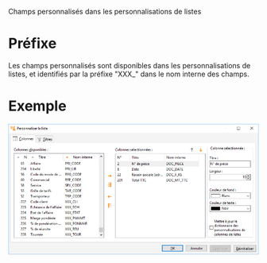 




Champs personnalisés dans les personnalisations de listes




# Préfixe


Les champs personnalisés sont disponibles dans les personnalisations 
 de listes, et identifiés par la préfixe "XXX\_" dans le nom interne 
 des champs.


# Exemple


![](../../assets/images/ChampsPersonnalises/1/PersonnaliserListe.png)


